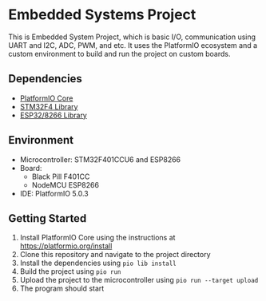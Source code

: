 # Embedded Systems Project

This is Embedded System Project, which is basic I/O, communication using UART and I2C, ADC, PWM, and etc. It uses the PlatformIO ecosystem and a custom environment to build and run the project on custom boards.

## Dependencies

- [PlatformIO Core](https://platformio.org)
- [STM32F4 Library](https://github.com/stm32duino/STM32F4)
- [ESP32/8266 Library](#)

## Environment

- Microcontroller: STM32F401CCU6 and ESP8266
- Board: 
    - Black Pill F401CC
    - NodeMCU ESP8266
- IDE: PlatformIO 5.0.3

## Getting Started

1. Install PlatformIO Core using the instructions at https://platformio.org/install
2. Clone this repository and navigate to the project directory
3. Install the dependencies using `pio lib install`
4. Build the project using `pio run`
5. Upload the project to the microcontroller using `pio run --target upload`
6. The program should start 
